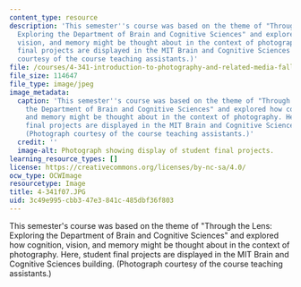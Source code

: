 ```yaml
---
content_type: resource
description: 'This semester''s course was based on the theme of "Through the Lens:
  Exploring the Department of Brain and Cognitive Sciences" and explored how cognition,
  vision, and memory might be thought about in the context of photography. Here, student
  final projects are displayed in the MIT Brain and Cognitive Sciences building. (Photograph
  courtesy of the course teaching assistants.)'
file: /courses/4-341-introduction-to-photography-and-related-media-fall-2007/3c49e995cbb347e3841c485dbf36f803_4-341f07.jpg
file_size: 114647
file_type: image/jpeg
image_metadata:
  caption: 'This semester''s course was based on the theme of "Through the Lens: Exploring
    the Department of Brain and Cognitive Sciences" and explored how cognition, vision,
    and memory might be thought about in the context of photography. Here, student
    final projects are displayed in the MIT Brain and Cognitive Sciences building.
    (Photograph courtesy of the course teaching assistants.)'
  credit: ''
  image-alt: Photograph showing display of student final projects.
learning_resource_types: []
license: https://creativecommons.org/licenses/by-nc-sa/4.0/
ocw_type: OCWImage
resourcetype: Image
title: 4-341f07.JPG
uid: 3c49e995-cbb3-47e3-841c-485dbf36f803
---
```

This semester's course was based on the theme of "Through the Lens: Exploring the Department of Brain and Cognitive Sciences" and explored how cognition, vision, and memory might be thought about in the context of photography. Here, student final projects are displayed in the MIT Brain and Cognitive Sciences building. (Photograph courtesy of the course teaching assistants.)
